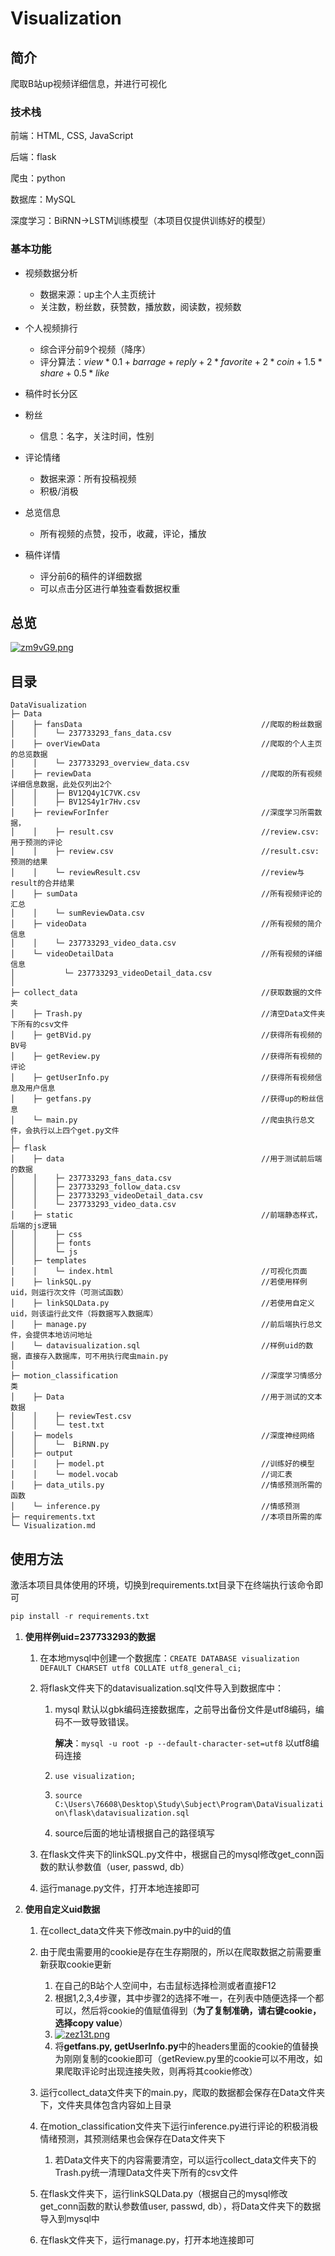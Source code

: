 # Visualization

## 简介

爬取B站up视频详细信息，并进行可视化



### 技术栈

前端：HTML, CSS, JavaScript

后端：flask

爬虫：python

数据库：MySQL

深度学习：BiRNN->LSTM训练模型（本项目仅提供训练好的模型）



### 基本功能

- 视频数据分析
  - 数据来源：up主个人主页统计
  - 关注数，粉丝数，获赞数，播放数，阅读数，视频数

- 个人视频排行
  - 综合评分前9个视频（降序）
  - 评分算法：$view*0.1+barrage+reply+2*favorite+2*coin+1.5*share+0.5*like$

- 稿件时长分区
- 粉丝
  - 信息：名字，关注时间，性别

- 评论情绪
  - 数据来源：所有投稿视频
  - 积极/消极

- 总览信息
  - 所有视频的点赞，投币，收藏，评论，播放

- 稿件详情
  - 评分前6的稿件的详细数据
  - 可以点击分区进行单独查看数据权重




## 总览

[![zm9vG9.png](https://s1.ax1x.com/2022/11/17/zm9vG9.png)](https://imgse.com/i/zm9vG9)



## 目录

```
DataVisualization
├─ Data
│    ├─ fansData										//爬取的粉丝数据
│    │    └─ 237733293_fans_data.csv
│    ├─ overViewData									//爬取的个人主页的总览数据
│    │    └─ 237733293_overview_data.csv
│    ├─ reviewData										//爬取的所有视频详细信息数据，此处仅列出2个
│    │    ├─ BV12Q4y1C7VK.csv
│    │    ├─ BV12S4y1r7Hv.csv
│    ├─ reviewForInfer									//深度学习所需数据，
│    │    ├─ result.csv									//review.csv: 用于预测的评论
│    │    ├─ review.csv									//result.csv: 预测的结果
│    │    └─ reviewResult.csv							//review与result的合并结果
│    ├─ sumData											//所有视频评论的汇总
│    │    └─ sumReviewData.csv								
│    ├─ videoData										//所有视频的简介信息
│    │    └─ 237733293_video_data.csv
│    └─ videoDetailData									//所有视频的详细信息
│           └─ 237733293_videoDetail_data.csv
│ 
├─ collect_data											//获取数据的文件夹
│    ├─ Trash.py										//清空Data文件夹下所有的csv文件
│    ├─ getBVid.py										//获得所有视频的BV号
│    ├─ getReview.py									//获得所有视频的评论
│    ├─ getUserInfo.py									//获得所有视频信息及用户信息
│    ├─ getfans.py										//获得up的粉丝信息
│    └─ main.py											//爬虫执行总文件，会执行以上四个get.py文件
│ 
├─ flask
│    ├─ data											//用于测试前后端的数据
│    │    ├─ 237733293_fans_data.csv
│    │    ├─ 237733293_follow_data.csv
│    │    ├─ 237733293_videoDetail_data.csv
│    │    └─ 237733293_video_data.csv
│ 	 ├─ static											//前端静态样式，后端的js逻辑
│    │    ├─ css
│    │    ├─ fonts
│    │    └─ js
│    ├─ templates
│    │    └─ index.html									//可视化页面
│    ├─ linkSQL.py										//若使用样例uid，则运行次文件（可测试函数）
│    ├─ linkSQLData.py									//若使用自定义uid，则该运行此文件（将数据写入数据库）
│    ├─ manage.py										//前后端执行总文件，会提供本地访问地址
│    └─ datavisualization.sql							//样例uid的数据，直接存入数据库，可不用执行爬虫main.py
│  
├─ motion_classification								//深度学习情感分类
│    ├─ Data											//用于测试的文本数据
│    │    ├─ reviewTest.csv
│    │    └─ test.txt
│    ├─ models											//深度神经网络
│    │    └─  BiRNN.py	
│    ├─ output											
│    │    ├─ model.pt									//训练好的模型
│    │    └─ model.vocab								//词汇表
│    ├─ data_utils.py									//情感预测所需的函数
│    └─ inference.py									//情感预测
├─ requirements.txt										//本项目所需的库
└─ Visualization.md
```



## 使用方法

激活本项目具体使用的环境，切换到requirements.txt目录下在终端执行该命令即可

```python
pip install -r requirements.txt
```

1. **使用样例uid=237733293的数据**

   1. 在本地mysql中创建一个数据库：`CREATE DATABASE visualization DEFAULT CHARSET utf8 COLLATE utf8_general_ci;`

   2. 将flask文件夹下的datavisualization.sql文件导入到数据库中：

      1. mysql 默认以gbk编码连接数据库，之前导出备份文件是utf8编码，编码不一致导致错误。

         **解决**：`mysql -u root -p --default-character-set=utf8` 以utf8编码连接

      2. `use visualization;`

      3. `source C:\Users\76608\Desktop\Study\Subject\Program\DataVisualization\flask\datavisualization.sql`

      4. source后面的地址请根据自己的路径填写

   3. 在flask文件夹下的linkSQL.py文件中，根据自己的mysql修改get_conn函数的默认参数值（user, passwd, db）

   4. 运行manage.py文件，打开本地连接即可

2. **使用自定义uid数据**

   1. 在collect_data文件夹下修改main.py中的uid的值
   2. 由于爬虫需要用的cookie是存在生存期限的，所以在爬取数据之前需要重新获取cookie更新
      1. 在自己的B站个人空间中，右击鼠标选择检测或者直接F12
      2. 根据1,2,3,4步骤，其中步骤2的选择不唯一，在列表中随便选择一个都可以，然后将cookie的值赋值得到（**为了复制准确，请右键cookie，选择copy value**）
      3. [![zez13t.png](https://s1.ax1x.com/2022/11/17/zez13t.png)](https://imgse.com/i/zez13t)
      4. 将**getfans.py, getUserInfo.py**中的headers里面的cookie的值替换为刚刚复制的cookie即可（getReview.py里的cookie可以不用改，如果爬取评论时出现连接失败，则再将其cookie修改）

   3. 运行collect_data文件夹下的main.py，爬取的数据都会保存在Data文件夹下，文件夹具体包含内容如上目录
   4. 在motion_classification文件夹下运行inference.py进行评论的积极消极情绪预测，其预测结果也会保存在Data文件夹下
      1. 若Data文件夹下的内容需要清空，可以运行collect_data文件夹下的Trash.py统一清理Data文件夹下所有的csv文件

   5. 在flask文件夹下，运行linkSQLData.py（根据自己的mysql修改get_conn函数的默认参数值user, passwd, db），将Data文件夹下的数据导入到mysql中
   6. 在flask文件夹下，运行manage.py，打开本地连接即可






























